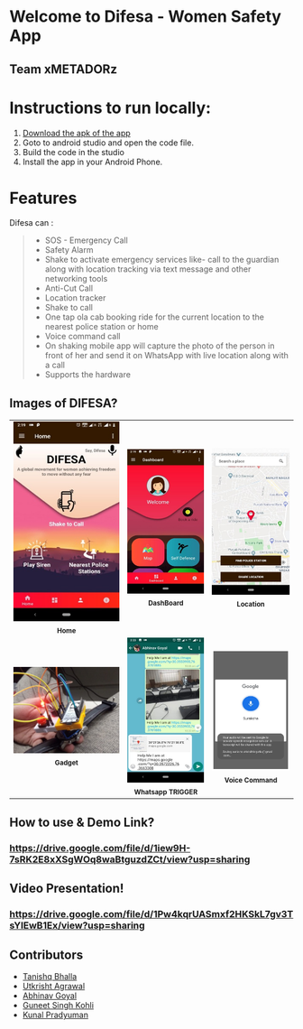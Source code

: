 # Welcome to Difesa  - Women Safety App 
## Team xMETADORz
 

# Instructions to run locally:
1. [Download the apk of the app](https://github.com/gutku10/Difesa/tree/master/app)
2. Goto to android studio and open the code file. 
3. Build the code in the studio 
4. Install the app in your Android Phone.


# Features

Difesa can :
>
>* SOS - Emergency Call
>* Safety Alarm
>* Shake to activate emergency services like- call to the guardian along with location tracking via text message and other networking tools
>* Anti-Cut Call
>* Location tracker
>* Shake to call
>* One tap ola cab booking ride for the current location to the nearest police station or home
>* Voice command call
>* On shaking mobile app will capture the photo of the person in front of her and send it on WhatsApp with live location along with a call
>* Supports the hardware

## Images of DIFESA?


<table>
  <tr>
    <td align="center"><img src="https://github.com/gutku10/Difesa/blob/master/Screenshots/Home.jpg" alt=""/><br /><sub><b>Home</b></sub><br /></td>
    <td align="center"><img src="https://github.com/gutku10/Difesa/blob/master/Screenshots/Dashboard.jpg" alt=""/><br /><sub><b>DashBoard</b></sub><br /></td>
     <td align="center"><img src="https://github.com/gutku10/Difesa/blob/master/Screenshots/Nearest Police Station.jpg" alt=""/><br /><sub><b>Location</b></sub><br /></td>
    
  </tr>
  <tr>
        <td align="center"><img src="https://github.com/gutku10/Difesa/blob/master/Screenshots/Device.jpg" alt=""/><br /><sub><b>Gadget</b></sub><br /></td>
         <td align="center"><img src="https://github.com/gutku10/Difesa/blob/master/Screenshots/On shake Sharing.jpg" alt=""/><br /><sub><b>Whatsapp TRIGGER</b></sub><br /></td>
          <td align="center"><img src="https://github.com/gutku10/Difesa/blob/master/Screenshots/Suraksha.PNG" alt=""/><br /><sub><b>Voice Command</b></sub><br /></td>
  </tr>
</table>


## How to use & Demo Link?

### https://drive.google.com/file/d/1iew9H-7sRK2E8xXSgWOq8waBtguzdZCt/view?usp=sharing

## Video Presentation!

### https://drive.google.com/file/d/1Pw4kqrUASmxf2HKSkL7gv3TsYIEwB1Ex/view?usp=sharing

## Contributors
* [Tanishq Bhalla](https://github.com/)  
* [Utkrisht Agrawal](https://github.com/gutku10)  
* [Abhinav Goyal](https://github.com/zabhitak)  
* [Guneet Singh Kohli](https://github.com/guneetsk99)  
* [Kunal Pradyuman](https://github.com/lostaquila)  

